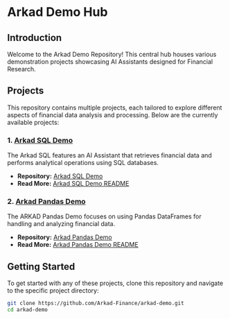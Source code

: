 # Arkad Demo Hub

## Introduction
Welcome to the Arkad Demo Repository! This central hub houses various demonstration projects showcasing AI Assistants designed for Financial Research.

## Projects
This repository contains multiple projects, each tailored to explore different aspects of financial data analysis and processing. Below are the currently available projects:

### 1. [Arkad SQL Demo](./arkad-sql-demo)
The Arkad SQL features an AI Assistant that retrieves financial data and performs analytical operations using SQL databases.

- **Repository:** [Arkad SQL Demo](./arkad-sql)
- **Read More:** [Arkad SQL Demo README](./arkad-sql-demo/README.md)

### 2. [Arkad Pandas Demo](./arkad-pandas-demo)
The ARKAD Pandas Demo focuses on using Pandas DataFrames for handling and analyzing financial data.

- **Repository:** [Arkad Pandas Demo](./arkad-pandas-demo)
- **Read More:** [Arkad Pandas Demo README](./arkad-pandas-demo/README.md)

## Getting Started
To get started with any of these projects, clone this repository and navigate to the specific project directory:

```bash
git clone https://github.com/Arkad-Finance/arkad-demo.git
cd arkad-demo
